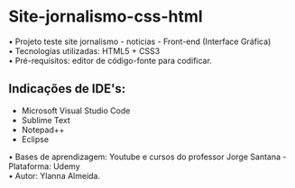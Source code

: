 

# Site-jornalismo-css-html

• Projeto teste site jornalismo - noticias - Front-end (Interface Gráfica) <br>
• Tecnologias utilizadas: HTML5 + CSS3 <br>
• Pré-requisitos: editor de código-fonte para codificar. <br>
## Indicações de IDE's:
  - <a href="https://code.visualstudio.com/" style="text-decoration:none">Microsoft Visual Studio Code</a> <br>
  -  <a href="https://www.sublimetext.com/download" style="text-decoration:none">Sublime Text</a> <br>
  -  <a href="https://notepad-plus-plus.org/downloads/" style="text-decoration:none">Notepad++</a> <br>
  -  <a href="https://www.eclipse.org/downloads/" style="text-decoration:none">Eclipse</a><br>

• Bases de aprendizagem: Youtube e cursos do professor Jorge Santana - Plataforma: Udemy<br>
• Autor: Ylanna Almeida.
